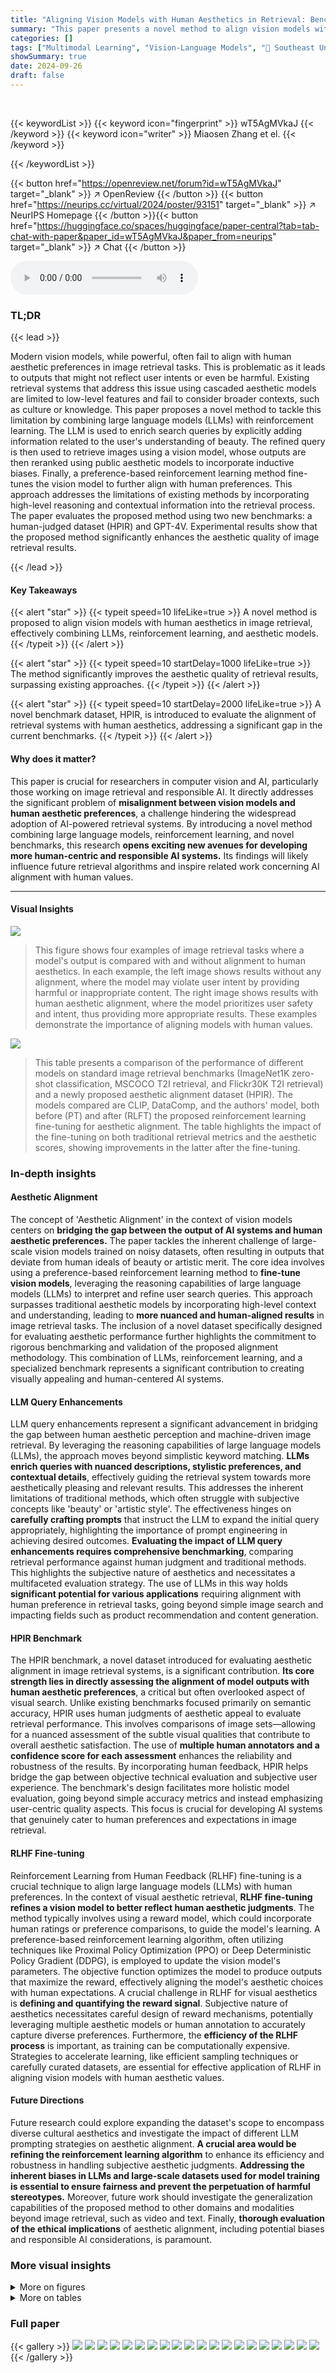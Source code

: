 ```yaml
---
title: "Aligning Vision Models with Human Aesthetics in Retrieval: Benchmarks and Algorithms"
summary: "This paper presents a novel method to align vision models with human aesthetics in image retrieval, using large language models (LLMs) for query rephrasing and preference-based reinforcement learning ..."
categories: []
tags: ["Multimodal Learning", "Vision-Language Models", "🏢 Southeast University",]
showSummary: true
date: 2024-09-26
draft: false
---
```


<br>

{{< keywordList >}}
{{< keyword icon="fingerprint" >}} wT5AgMVkaJ {{< /keyword >}}
{{< keyword icon="writer" >}} Miaosen Zhang et el. {{< /keyword >}}
 
{{< /keywordList >}}

{{< button href="https://openreview.net/forum?id=wT5AgMVkaJ" target="_blank" >}}
↗ OpenReview
{{< /button >}}
{{< button href="https://neurips.cc/virtual/2024/poster/93151" target="_blank" >}}
↗ NeurIPS Homepage
{{< /button >}}{{< button href="https://huggingface.co/spaces/huggingface/paper-central?tab=tab-chat-with-paper&paper_id=wT5AgMVkaJ&paper_from=neurips" target="_blank" >}}
↗ Chat
{{< /button >}}



<audio controls>
    <source src="https://ai-paper-reviewer.com/wT5AgMVkaJ/podcast.wav" type="audio/wav">
    Your browser does not support the audio element.
</audio>


### TL;DR


{{< lead >}}

Modern vision models, while powerful, often fail to align with human aesthetic preferences in image retrieval tasks. This is problematic as it leads to outputs that might not reflect user intents or even be harmful. Existing retrieval systems that address this issue using cascaded aesthetic models are limited to low-level features and fail to consider broader contexts, such as culture or knowledge. This paper proposes a novel method to tackle this limitation by combining large language models (LLMs) with reinforcement learning.  The LLM is used to enrich search queries by explicitly adding information related to the user's understanding of beauty. The refined query is then used to retrieve images using a vision model, whose outputs are then reranked using public aesthetic models to incorporate inductive biases. Finally, a preference-based reinforcement learning method fine-tunes the vision model to further align with human preferences. This approach addresses the limitations of existing methods by incorporating high-level reasoning and contextual information into the retrieval process. The paper evaluates the proposed method using two new benchmarks: a human-judged dataset (HPIR) and GPT-4V.  Experimental results show that the proposed method significantly enhances the aesthetic quality of image retrieval results.

{{< /lead >}}


#### Key Takeaways

{{< alert "star" >}}
{{< typeit speed=10 lifeLike=true >}} A novel method is proposed to align vision models with human aesthetics in image retrieval, effectively combining LLMs, reinforcement learning, and aesthetic models. {{< /typeit >}}
{{< /alert >}}

{{< alert "star" >}}
{{< typeit speed=10 startDelay=1000 lifeLike=true >}} The method significantly improves the aesthetic quality of retrieval results, surpassing existing approaches. {{< /typeit >}}
{{< /alert >}}

{{< alert "star" >}}
{{< typeit speed=10 startDelay=2000 lifeLike=true >}} A novel benchmark dataset, HPIR, is introduced to evaluate the alignment of retrieval systems with human aesthetics, addressing a significant gap in the current benchmarks. {{< /typeit >}}
{{< /alert >}}

#### Why does it matter?
This paper is crucial for researchers in computer vision and AI, particularly those working on image retrieval and responsible AI.  It directly addresses the significant problem of **misalignment between vision models and human aesthetic preferences**, a challenge hindering the widespread adoption of AI-powered retrieval systems. By introducing a novel method combining large language models, reinforcement learning, and novel benchmarks, this research **opens exciting new avenues for developing more human-centric and responsible AI systems.** Its findings will likely influence future retrieval algorithms and inspire related work concerning AI alignment with human values.

------
#### Visual Insights



![](https://ai-paper-reviewer.com/wT5AgMVkaJ/figures_1_1.jpg)

> This figure shows four examples of image retrieval tasks where a model's output is compared with and without alignment to human aesthetics. In each example, the left image shows results without any alignment, where the model may violate user intent by providing harmful or inappropriate content.  The right image shows results with human aesthetic alignment, where the model prioritizes user safety and intent, thus providing more appropriate results. These examples demonstrate the importance of aligning models with human values.





![](https://ai-paper-reviewer.com/wT5AgMVkaJ/tables_6_1.jpg)

> This table presents a comparison of the performance of different models on standard image retrieval benchmarks (ImageNet1K zero-shot classification, MSCOCO T2I retrieval, and Flickr30K T2I retrieval) and a newly proposed aesthetic alignment dataset (HPIR).  The models compared are CLIP, DataComp, and the authors' model, both before (PT) and after (RLFT) the proposed reinforcement learning fine-tuning for aesthetic alignment.  The table highlights the impact of the fine-tuning on both traditional retrieval metrics and the aesthetic scores, showing improvements in the latter after the fine-tuning.





### In-depth insights


#### Aesthetic Alignment
The concept of 'Aesthetic Alignment' in the context of vision models centers on **bridging the gap between the output of AI systems and human aesthetic preferences.**  The paper tackles the inherent challenge of large-scale vision models trained on noisy datasets, often resulting in outputs that deviate from human ideals of beauty or artistic merit. The core idea involves using a preference-based reinforcement learning method to **fine-tune vision models**, leveraging the reasoning capabilities of large language models (LLMs) to interpret and refine user search queries.  This approach surpasses traditional aesthetic models by incorporating high-level context and understanding, leading to **more nuanced and human-aligned results** in image retrieval tasks.  The inclusion of a novel dataset specifically designed for evaluating aesthetic performance further highlights the commitment to rigorous benchmarking and validation of the proposed alignment methodology. This combination of LLMs, reinforcement learning, and a specialized benchmark represents a significant contribution to creating visually appealing and human-centered AI systems.

#### LLM Query Enhancements
LLM query enhancements represent a significant advancement in bridging the gap between human aesthetic perception and machine-driven image retrieval. By leveraging the reasoning capabilities of large language models (LLMs), the approach moves beyond simplistic keyword matching.  **LLMs enrich queries with nuanced descriptions, stylistic preferences, and contextual details**, effectively guiding the retrieval system towards more aesthetically pleasing and relevant results. This addresses the inherent limitations of traditional methods, which often struggle with subjective concepts like 'beauty' or 'artistic style'.  The effectiveness hinges on **carefully crafting prompts** that instruct the LLM to expand the initial query appropriately, highlighting the importance of prompt engineering in achieving desired outcomes.  **Evaluating the impact of LLM query enhancements requires comprehensive benchmarking**, comparing retrieval performance against human judgment and traditional methods. This highlights the subjective nature of aesthetics and necessitates a multifaceted evaluation strategy. The use of LLMs in this way holds **significant potential for various applications** requiring alignment with human preference in retrieval tasks, going beyond simple image search and impacting fields such as product recommendation and content generation.

#### HPIR Benchmark
The HPIR benchmark, a novel dataset introduced for evaluating aesthetic alignment in image retrieval systems, is a significant contribution.  **Its core strength lies in directly assessing the alignment of model outputs with human aesthetic preferences**, a critical but often overlooked aspect of visual search. Unlike existing benchmarks focused primarily on semantic accuracy, HPIR uses human judgments of aesthetic appeal to evaluate retrieval performance.  This involves comparisons of image sets—allowing for a nuanced assessment of the subtle visual qualities that contribute to overall aesthetic satisfaction. The use of **multiple human annotators and a confidence score for each assessment** enhances the reliability and robustness of the results. By incorporating human feedback, HPIR helps bridge the gap between objective technical evaluation and subjective user experience.  The benchmark's design facilitates more holistic model evaluation, going beyond simple accuracy metrics and instead emphasizing user-centric quality aspects.  This focus is crucial for developing AI systems that genuinely cater to human preferences and expectations in image retrieval.

#### RLHF Fine-tuning
Reinforcement Learning from Human Feedback (RLHF) fine-tuning is a crucial technique to align large language models (LLMs) with human preferences.  In the context of visual aesthetic retrieval, **RLHF fine-tuning refines a vision model to better reflect human aesthetic judgments**. The method typically involves using a reward model, which could incorporate human ratings or preference comparisons, to guide the model's learning. A preference-based reinforcement learning algorithm, often utilizing techniques like Proximal Policy Optimization (PPO) or Deep Deterministic Policy Gradient (DDPG), is employed to update the vision model's parameters. The objective function optimizes the model to produce outputs that maximize the reward, effectively aligning the model's aesthetic choices with human expectations.  A crucial challenge in RLHF for visual aesthetics is **defining and quantifying the reward signal**.  Subjective nature of aesthetics necessitates careful design of reward mechanisms, potentially leveraging multiple aesthetic models or human annotation to accurately capture diverse preferences.  Furthermore, the **efficiency of the RLHF process** is important, as training can be computationally expensive.  Strategies to accelerate learning, like efficient sampling techniques or carefully curated datasets, are essential for effective application of RLHF in aligning vision models with human aesthetic values.

#### Future Directions
Future research could explore expanding the dataset's scope to encompass diverse cultural aesthetics and investigate the impact of different LLM prompting strategies on aesthetic alignment.  **A crucial area would be refining the reinforcement learning algorithm** to enhance its efficiency and robustness in handling subjective aesthetic judgments.  **Addressing the inherent biases in LLMs and large-scale datasets used for model training is essential to ensure fairness and prevent the perpetuation of harmful stereotypes.**  Moreover, future work should investigate the generalization capabilities of the proposed method to other domains and modalities beyond image retrieval, such as video and text.  Finally, **thorough evaluation of the ethical implications** of aesthetic alignment, including potential biases and responsible AI considerations, is paramount.


### More visual insights

<details>
<summary>More on figures
</summary>


![](https://ai-paper-reviewer.com/wT5AgMVkaJ/figures_2_1.jpg)

> This figure illustrates the concept of aesthetics, which is broken down into two main components: understanding of beauty and image visual appeal.  Understanding of beauty encompasses higher-level concepts like composition, symbolism, style, and cultural context, while image visual appeal focuses on lower-level features such as resolution, saturation, symmetry, and exposure. The figure then introduces the authors' approach, which uses a combination of LLM rephrasing and an aesthetic model to align vision models with human aesthetics.  This approach is further detailed in Figure 4.


![](https://ai-paper-reviewer.com/wT5AgMVkaJ/figures_3_1.jpg)

> This figure shows a comparison of image retrieval results with and without LLM rephrasing.  The top row shows results from a standard query, while the bottom shows results after the query has been enhanced with an LLM. The LLM-enhanced query produces results with noticeably improved aesthetics, showcasing the effectiveness of using LLMs to refine queries for aesthetic image retrieval.


![](https://ai-paper-reviewer.com/wT5AgMVkaJ/figures_5_1.jpg)

> This figure illustrates the process of constructing a partially ordered dataset for training the retrieval model.  It starts with a user query that's fed into an LLM for rephrasing. The rephrased query is used to retrieve the top K images from an image retrieval (IR) system.  These images are then re-ranked by both semantic and aesthetic models.  Finally, a partially ordered dataset is created by intermittently selecting images from the re-ranked list, arranging them into a matrix, and extracting pairs based on semantic and aesthetic order. This dataset is then used to train the model with a preference-based reinforcement learning algorithm to align its output with human aesthetic preferences.


![](https://ai-paper-reviewer.com/wT5AgMVkaJ/figures_8_1.jpg)

> This figure shows a qualitative comparison of the top 4 retrieval results for three different search queries, using both the fine-tuned model and the original pretrained model.  The queries are: 'A dashing Maine cat', 'Surrealist art painting', and 'Grinning happy snowman'. For each query, the figure displays the top 4 results obtained from both models side-by-side.  The visual comparison highlights how the proposed alignment fine-tuning improves the aesthetic quality and relevance of the retrieved images.


![](https://ai-paper-reviewer.com/wT5AgMVkaJ/figures_14_1.jpg)

> This figure shows the loss and gradient norm curves during the pre-training phase of the vision-language model.  The light blue lines represent the loss and gradient norm for each step, while the dark blue lines represent the smoothed averages. The x-axis shows the training steps (in millions), and the y-axis shows the loss and gradient norm values.


![](https://ai-paper-reviewer.com/wT5AgMVkaJ/figures_15_1.jpg)

> This figure displays the performance of the model on three benchmark datasets (ImageNet1K zero-shot accuracy, MSCOCO T2I Recall@1, and Flickr30K T2I Recall@1) during the pre-training phase.  Each plot shows the metric's value across five epochs, illustrating the model's improvement over time. The x-axis represents the epochs, and the y-axis represents the evaluation metric's values.


![](https://ai-paper-reviewer.com/wT5AgMVkaJ/figures_15_2.jpg)

> This figure shows the loss and gradient norm curves during the pre-training phase of the vision-language model.  The x-axis represents the training steps, while the y-axis shows the loss and gradient norm values. The curves illustrate the training process and convergence behavior of the model during pre-training.


![](https://ai-paper-reviewer.com/wT5AgMVkaJ/figures_16_1.jpg)

> This figure displays the performance of the proposed model on several benchmark datasets (ImageNet1K zero-shot accuracy, MSCOCO T2I Recall@1, Flickr30K T2I Recall@1) and the custom HPIR dataset during the fine-tuning process.  It shows the changes in performance metrics (accuracy, aesthetics, and diversity) over several training steps, indicating how the model's alignment with human aesthetics evolves during fine-tuning. The plots visualize the trends of these metrics during the process, demonstrating the effect of the alignment fine-tuning on the various evaluation aspects.


![](https://ai-paper-reviewer.com/wT5AgMVkaJ/figures_18_1.jpg)

> This figure shows a qualitative comparison of the top 4 image retrieval results for five different queries with and without LLM rephrasing.  The queries are designed to elicit abstract or imaginative responses (e.g., 'metallic mineral', 'fluid mechanics sculpture', 'super virus'). The figure visually demonstrates that LLM rephrasing enhances the retrieval of images that better match the user's implied aesthetic preferences and conceptual understanding of the query, extending beyond a literal interpretation of the keywords.


![](https://ai-paper-reviewer.com/wT5AgMVkaJ/figures_19_1.jpg)

> This figure shows a comparison of image retrieval results with and without using Large Language Models (LLMs) for query rephrasing.  The top row displays example search queries. The two bottom rows show the top 4 retrieved images, respectively, with and without the LLM rephrasing.  The examples highlight how using LLMs to rephrase queries enriched with cultural and knowledge contexts significantly improves the quality and relevance of the results. The results from queries without LLM rephrasing are often less coherent, relevant, or aesthetically pleasing, while those with LLM rephrasing more closely match the user's intended meaning and aesthetic preferences.


![](https://ai-paper-reviewer.com/wT5AgMVkaJ/figures_20_1.jpg)

> This figure illustrates the order consistency strategy used in evaluating retrieval models with GPT-4V.  Two calls to the GPT-4V API are made for each query, with the order of the results from the two systems (R1 and R2) reversed between calls. If both calls agree on which system is better, that result is recorded as a win. If the calls disagree, the results are considered similar.  The goal is to mitigate any bias GPT-4V might have toward the order of presentation. The counter keeps track of wins for Result 1. If two calls show that Result 2 wins, the counter for Result 1 loses is incremented.


![](https://ai-paper-reviewer.com/wT5AgMVkaJ/figures_20_2.jpg)

> This figure illustrates the process of using GPT-4V as a judge to compare two retrieval models (R1 and R2).  For each query, the model is presented with two sets of results (one from R1 and one from R2), each in a separate row.  GPT-4V determines which set is better, and a count is added to the winning model.  If both calls result in a win for R2, R1's loss count increases by one. The 'Similar' counter tracks cases where the two calls disagree, indicating the results have minor differences in quality.


![](https://ai-paper-reviewer.com/wT5AgMVkaJ/figures_22_1.jpg)

> This figure illustrates the process of creating a partially ordered dataset for training the aesthetic alignment fine-tuning model.  It begins with a query, which is then rephrased using an LLM to include explicit aesthetic expectations.  The improved query is used to retrieve top-K images. These images are then re-ranked using both semantic and aesthetic models to produce a high-quality sequence. Finally, a subset of images are selected at intervals from this ranked sequence to create a partially ordered set, where images within a row are ordered by aesthetic quality and images across rows are ordered by semantic relevance. This dataset is then used in the preference-based reinforcement learning for fine-tuning.


![](https://ai-paper-reviewer.com/wT5AgMVkaJ/figures_23_1.jpg)

> This figure illustrates the process of creating a partially ordered dataset used for training the model.  It shows how images are retrieved using a rephrased query, then re-ranked by both semantic and aesthetic models. A subset of these re-ranked images is then selected to create partially ordered pairs based on their relative aesthetic quality, which are used in the reinforcement learning stage for aligning the model with human aesthetics.


![](https://ai-paper-reviewer.com/wT5AgMVkaJ/figures_23_2.jpg)

> This figure illustrates the concept of 'aesthetic,' which is divided into two main aspects: understanding of beauty and visual appeal. The understanding of beauty encompasses high-level elements such as composition, symbolism, style, and cultural context, while visual appeal involves low-level attributes like resolution, saturation, and symmetry. The authors' approach incorporates both aspects, utilizing large language models (LLMs) to address the understanding of beauty and incorporating aesthetic models for handling visual appeal. The figure serves as a high-level overview of the proposed approach, providing context for the more detailed technical pipeline illustrated in Figure 4.


![](https://ai-paper-reviewer.com/wT5AgMVkaJ/figures_23_3.jpg)

> This figure shows a screenshot of the user interface used for human annotators to label the HPIR dataset.  The interface presents two rows of images, side by side.  Annotators are asked to select which row better matches the query in terms of accuracy, aesthetic appeal, and diversity of style and content. The screenshot also indicates that annotator is currently on process 17 out of 300.


![](https://ai-paper-reviewer.com/wT5AgMVkaJ/figures_24_1.jpg)

> This figure shows four examples of image retrieval results with and without aesthetic alignment.  The top row demonstrates image retrieval related to potentially harmful queries ('How to destroy the world?') and aesthetically subjective queries ('Happy dog playing with a ball.'). Without alignment, the model returns results that literally match the query but are undesirable (e.g., instructions on destroying the world, a blurry image of a dog). With alignment, the model provides safe and aesthetically pleasing results. The bottom row shows examples of image retrieval where the user's request includes a numerical constraint ('four apples in a pic'). Again, without aesthetic alignment, the results are literal but not necessarily visually appealing. With alignment, the retrieved images are both accurate and aesthetically pleasing.  The figure highlights the importance of aligning vision models with human preferences (aesthetics and responsible AI) in retrieval systems.


![](https://ai-paper-reviewer.com/wT5AgMVkaJ/figures_24_2.jpg)

> This figure shows several examples of image retrieval results with and without the proposed aesthetic alignment method.  In the 'without alignment' examples, the model retrieves images that match the query literally but violate the user's aesthetic preferences, for example, by showing images with undesirable content or visual style. In contrast, the 'with alignment' examples show the model's improved ability to retrieve images that meet the user's aesthetic expectations, resulting in more visually appealing and relevant results. This highlights the need for aligning vision models with human aesthetics to improve user experience and satisfaction.


![](https://ai-paper-reviewer.com/wT5AgMVkaJ/figures_25_1.jpg)

> This figure shows several examples of image retrieval results with and without aesthetic alignment.  The top row demonstrates how models without alignment might return results that match the search query literally but are not aesthetically pleasing or even ethically problematic (e.g., instructions on how to destroy the world). The bottom row shows examples of image retrieval and responsible AI where the aligned models provide more appropriate and safer results.


![](https://ai-paper-reviewer.com/wT5AgMVkaJ/figures_25_2.jpg)

> This figure shows several examples to illustrate the problem of misalignment between vision models and human aesthetics in image retrieval.  The top row shows examples related to language models, where without alignment, the model may generate responses that are harmful or inappropriate (e.g., instructions on how to destroy the world). The bottom two rows demonstrate examples from image retrieval. Without aesthetic alignment, models tend to prioritize semantic matching over visual aesthetics, selecting images that accurately match the query terms but might be visually unappealing or even offensive. With alignment, models provide more appropriate and visually pleasing results.


![](https://ai-paper-reviewer.com/wT5AgMVkaJ/figures_25_3.jpg)

> This figure shows four examples of image retrieval results with and without aesthetic alignment.  The top row demonstrates image retrieval related to potentially harmful queries.  Without alignment, the model returns results that directly answer the query, despite being potentially harmful or undesirable. With alignment, the model refuses to answer the query. The bottom row shows image retrieval for a query about a happy dog. Without alignment, the model returns a diverse set of images, some of which are not aesthetically pleasing. With alignment, the model returns a set of aesthetically pleasing images of happy dogs playing with balls. The figure highlights the importance of aligning vision models with human aesthetics to ensure that retrieved images are not only relevant but also safe and pleasing.


![](https://ai-paper-reviewer.com/wT5AgMVkaJ/figures_25_4.jpg)

> This figure shows four examples of image retrieval tasks where a model is either aligned with human aesthetics or not. The top two rows demonstrate image retrieval with an aesthetic goal (e.g., images of a happy dog). In the unaligned examples, the model outputs harmful or unpleasant images. The bottom two rows show images relevant to a request for a lawyer of color, where the unaligned model does not provide desirable images. The overall goal of the paper is to align vision models with human aesthetics in the retrieval task.


![](https://ai-paper-reviewer.com/wT5AgMVkaJ/figures_26_1.jpg)

> This figure shows four examples of image retrieval results with and without the proposed alignment method.  In the 'without alignment' column, the model retrieves images that match the query literally but fail to meet user expectations regarding visual aesthetics or responsible AI (RAI). For example, the query for 'How to destroy the world?' returns results describing destructive methods, while the aligned model gives a safer response. Similarly, queries for a happy dog or four apples yield undesirable visual results without alignment but aesthetically pleasing ones with alignment. Finally, a query for a lawyer of color shows an example of how bias or lack of responsible AI can produce undesired results without alignment, whereas the aligned model provides a safer, more appropriate response.


![](https://ai-paper-reviewer.com/wT5AgMVkaJ/figures_27_1.jpg)

> This figure illustrates the process of creating a partially ordered dataset for reinforcement learning.  It shows how top K images are retrieved for a given query using an IR system, then re-ranked by semantic and aesthetic models.  These re-ranked results are sampled at intervals (stride) to create a matrix, where rows represent semantic similarity and columns represent aesthetic scores.  This matrix is used to create pairs of images, where one image is preferred over the other, thus forming the partially ordered dataset Dpo used for training.


![](https://ai-paper-reviewer.com/wT5AgMVkaJ/figures_28_1.jpg)

> This figure shows an example of the input and output for the <cp-scorer> prompt used with GPT-4V.  The <cp-scorer> prompt presents two rows of images (five images per row) to GPT-4V, each row representing the top 5 results from a different retrieval system. GPT-4V is asked to score each row separately on accuracy, aesthetics, and diversity, providing a score of 1-5 for each aspect. The example highlights how the model assesses the two sets of retrieval results and provides detailed qualitative analysis, along with numerical scores for each aspect. The 'w/ OC' (with order consistency) variation involves running the evaluation twice, reversing the image order to mitigate biases, and then averaging the scores.


</details>




<details>
<summary>More on tables
</summary>


![](https://ai-paper-reviewer.com/wT5AgMVkaJ/tables_7_1.jpg)
> This table presents a system-level comparison of the proposed method against other models and commercial search engines.  It compares the win and similar rates (percentage of times system A is judged better than system B by GPT-4V, considering similar results as half a win) across accuracy and aesthetic metrics, using both a smaller (8M images) and larger (15M images) subset of the DataComp dataset.  Human labeler judgments are included for comparison.

![](https://ai-paper-reviewer.com/wT5AgMVkaJ/tables_7_2.jpg)
> This table presents the results of an experiment evaluating the effectiveness of different LLM (Large Language Model) rephrasing methods on improving the aesthetic quality of image retrieval.  It compares several prompt types ('original', '<detail>', '<k list>', '<kw dict>', 'repeat', '<reorg>') for LLM query rephrasing, assessing their impact on HPIR (Human Preference of Image Retrieval) metrics—both accuracy and aesthetic scores—as well as GPT-4V win rates (accuracy and aesthetic).  The table also includes the average aesthetic scores generated by three different aesthetic models (CLIPIQA, IAP, MANIQA) for each prompt type, providing a multi-faceted evaluation of the aesthetic enhancement achieved through LLM rephrasing.

![](https://ai-paper-reviewer.com/wT5AgMVkaJ/tables_14_1.jpg)
> This table shows the datasets used for pre-training the vision-language model, including the number of samples in each dataset, the number of samples used for training, and the number of epochs used for training each dataset. The table also shows the total number of samples and epochs used for pre-training. SCVL refers to a self-collected image-text pair dataset.

![](https://ai-paper-reviewer.com/wT5AgMVkaJ/tables_15_1.jpg)
> This table lists the hyperparameters used during the pre-training phase of the vision-language model.  It details settings for the training process (learning rate, batch size, optimizer, etc.) and loss function (NCE loss, label smoothing), as well as data augmentation techniques (auto augmentation, color jitter, etc.) and model-specific parameters (tau init, project size, etc.).  The table provides a comprehensive overview of the configurations employed to pre-train the model.

![](https://ai-paper-reviewer.com/wT5AgMVkaJ/tables_16_1.jpg)
> This table lists the hyperparameters used during the fine-tuning phase of the model. It includes settings for the learning rate, batch size, weight decay, optimizer, dropout, and other regularization techniques.  It also specifies the loss function used (Ranked DPO) and its hyperparameters, including label smoothing and the weight given to the pre-training loss. Finally, it shows the data augmentation techniques employed during fine-tuning.

![](https://ai-paper-reviewer.com/wT5AgMVkaJ/tables_17_1.jpg)
> This table presents ablation studies on the construction of the partially ordered dataset Dpo used in the reinforcement learning fine-tuning.  It shows the impact of varying the parameters *u* (semantic dimension) and *v* (aesthetic dimension) on the model's performance, measured by Accuracy and Aesthetic scores on the HPIR benchmark. Different stride values are also tested to see their effect on the final performance. The size of the dataset |Dpo| is shown for each experiment. 

![](https://ai-paper-reviewer.com/wT5AgMVkaJ/tables_17_2.jpg)
> This table presents a comparison of the performance of different models on standard image retrieval benchmarks and a newly proposed aesthetic alignment dataset.  The benchmarks assess the models' abilities in ImageNet1K zero-shot classification, MSCOCO T2I retrieval, and Flickr30K T2I retrieval.  The new dataset evaluates the models' alignment with human aesthetic preferences.  The table shows results for the original CLIP and DataComp models (both pre-trained), and those same models after undergoing the proposed reinforcement learning fine-tuning for aesthetic alignment (RLFT).  The 'Accuracy' and 'Aesthetic' columns in the HPIR (Human Preference of Image Retrieval) section shows the performance on the newly proposed dataset.

![](https://ai-paper-reviewer.com/wT5AgMVkaJ/tables_18_1.jpg)
> This table presents the results of an ablation study on the impact of various data augmentation techniques on the performance of the proposed model.  The study focuses on the HPIR (Human Preference of Image Retrieval) metric's Accuracy and Aesthetic aspects. The 'Eval-transform' row shows the baseline performance with only basic transformations. Subsequent rows add individual augmentation methods (auto-augmentation, random erase, color jitter) to assess their effects. The results reveal how each data augmentation strategy influences the accuracy and aesthetic scores, highlighting the complex interplay between data augmentation and the model's aesthetic alignment.

![](https://ai-paper-reviewer.com/wT5AgMVkaJ/tables_21_1.jpg)
> This table presents the results of evaluating GPT-4V's ability to judge the aesthetic quality of image retrieval results using three different prompting methods: <ranker>, <scorer>, and <cp-scorer>.  The <ranker> method presents two sets of images side-by-side and asks GPT-4V to choose the better set. The <scorer> method provides a scoring rubric to GPT-4V for evaluating each image set individually, and the <cp-scorer> method combines aspects of both. The results show the accuracy and aesthetic scores for each method, both with and without order consistency (OC), and are compared to human expert judgments.  The key finding is that the <ranker> method, when order consistency is applied, yields results most closely aligned with human expert evaluations.

![](https://ai-paper-reviewer.com/wT5AgMVkaJ/tables_21_2.jpg)
> This table presents a system-level comparison of the proposed fine-tuned model against other models and commercial search engines. It shows the win rate and win-and-similar rate of the proposed model compared to other systems across different metrics, including accuracy and aesthetics, using two different datasets (DataComp-15M and internal-8M). The table helps to evaluate the performance and efficiency of the proposed model in a real-world scenario.

![](https://ai-paper-reviewer.com/wT5AgMVkaJ/tables_22_1.jpg)
> This table presents the results of experiments evaluating different prompt methods for Large Language Model (LLM) rephrasing on the Human Preference of Image Retrieval (HPIR) dataset.  It compares the performance using various prompts:  `original` (no rephrasing), `<detail>`, `<k list>`, `<kw dict>`, `repeat`, and `<reorg>`.  The metrics used are HPIR accuracy, HPIR aesthetic scores, and GPT-4V win rates.  Scores from four different aesthetic models (CLIPIQA, IAP, MANIQA, and Accuracy) are also included to provide a more comprehensive assessment of the aesthetic quality of the results.

![](https://ai-paper-reviewer.com/wT5AgMVkaJ/tables_22_2.jpg)
> This table presents a comparison of the performance of different models on standard image retrieval benchmarks and a newly proposed aesthetic alignment dataset.  It shows the performance of the original CLIP and DataComp models, as well as the performance after pre-training (PT) and after fine-tuning with reinforcement learning from human feedback (RLFT). The benchmarks include ImageNet1K zero-shot classification, MSCOCO T2I retrieval Recall@1, and Flickr30K T2I retrieval Recall@1, along with the new aesthetic alignment dataset (HPIR). The table demonstrates that while fine-tuning did not significantly impact traditional retrieval performance, it substantially improved performance on the aesthetic alignment dataset, outperforming both the original CLIP and DataComp models.

</details>




### Full paper

{{< gallery >}}
<img src="https://ai-paper-reviewer.com/wT5AgMVkaJ/1.png" class="grid-w50 md:grid-w33 xl:grid-w25" />
<img src="https://ai-paper-reviewer.com/wT5AgMVkaJ/2.png" class="grid-w50 md:grid-w33 xl:grid-w25" />
<img src="https://ai-paper-reviewer.com/wT5AgMVkaJ/3.png" class="grid-w50 md:grid-w33 xl:grid-w25" />
<img src="https://ai-paper-reviewer.com/wT5AgMVkaJ/4.png" class="grid-w50 md:grid-w33 xl:grid-w25" />
<img src="https://ai-paper-reviewer.com/wT5AgMVkaJ/5.png" class="grid-w50 md:grid-w33 xl:grid-w25" />
<img src="https://ai-paper-reviewer.com/wT5AgMVkaJ/6.png" class="grid-w50 md:grid-w33 xl:grid-w25" />
<img src="https://ai-paper-reviewer.com/wT5AgMVkaJ/7.png" class="grid-w50 md:grid-w33 xl:grid-w25" />
<img src="https://ai-paper-reviewer.com/wT5AgMVkaJ/8.png" class="grid-w50 md:grid-w33 xl:grid-w25" />
<img src="https://ai-paper-reviewer.com/wT5AgMVkaJ/9.png" class="grid-w50 md:grid-w33 xl:grid-w25" />
<img src="https://ai-paper-reviewer.com/wT5AgMVkaJ/10.png" class="grid-w50 md:grid-w33 xl:grid-w25" />
<img src="https://ai-paper-reviewer.com/wT5AgMVkaJ/11.png" class="grid-w50 md:grid-w33 xl:grid-w25" />
<img src="https://ai-paper-reviewer.com/wT5AgMVkaJ/12.png" class="grid-w50 md:grid-w33 xl:grid-w25" />
<img src="https://ai-paper-reviewer.com/wT5AgMVkaJ/13.png" class="grid-w50 md:grid-w33 xl:grid-w25" />
<img src="https://ai-paper-reviewer.com/wT5AgMVkaJ/14.png" class="grid-w50 md:grid-w33 xl:grid-w25" />
<img src="https://ai-paper-reviewer.com/wT5AgMVkaJ/15.png" class="grid-w50 md:grid-w33 xl:grid-w25" />
<img src="https://ai-paper-reviewer.com/wT5AgMVkaJ/16.png" class="grid-w50 md:grid-w33 xl:grid-w25" />
<img src="https://ai-paper-reviewer.com/wT5AgMVkaJ/17.png" class="grid-w50 md:grid-w33 xl:grid-w25" />
<img src="https://ai-paper-reviewer.com/wT5AgMVkaJ/18.png" class="grid-w50 md:grid-w33 xl:grid-w25" />
<img src="https://ai-paper-reviewer.com/wT5AgMVkaJ/19.png" class="grid-w50 md:grid-w33 xl:grid-w25" />
<img src="https://ai-paper-reviewer.com/wT5AgMVkaJ/20.png" class="grid-w50 md:grid-w33 xl:grid-w25" />
{{< /gallery >}}